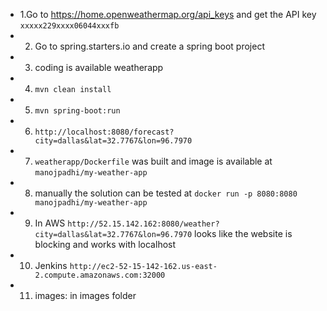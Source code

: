 - 1.Go to https://home.openweathermap.org/api_keys and get the API key `xxxxx229xxxx06044xxxfb` 
- 2. Go to spring.starters.io and create a spring boot project
- 3. coding is available weatherapp
- 4. `mvn clean install`
- 5. `mvn spring-boot:run`
- 6. `http://localhost:8080/forecast?city=dallas&lat=32.7767&lon=96.7970`
- 7. `weatherapp/Dockerfile` was built and image is available at `manojpadhi/my-weather-app`
- 8. manually the solution can be tested at `docker run -p 8080:8080 manojpadhi/my-weather-app`
- 9. In AWS `http://52.15.142.162:8080/weather?city=dallas&lat=32.7767&lon=96.7970` looks like the website is blocking and works with localhost
- 10. Jenkins `http://ec2-52-15-142-162.us-east-2.compute.amazonaws.com:32000`
- 11. images: in images folder